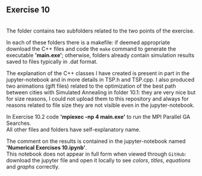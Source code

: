## Exercise 10

<br>
The folder contains two subfolders related to the two points of the exercise.<br>

In each of these folders there is a makefile: if deemed appropriate download the C++ files
and code the `make` command to generate the executable <strong>'main.exe'</strong>; otherwise,
folders already contain simulation results saved to files typically in .dat format. <br>

The explanation of the C++ classes I have created is present in part in the jupyter-notebook
and in more details in TSP.h and TSP.cpp. I also produced two animations (gift files) related to the optimization 
of the best path between cities with Simulated Annealing in folder 10.1: they are very nice but for size reasons,
I could not upload them to this repository and always for reasons related to file size they are not visible even in the jupyter-notebook. <br>

In Exercise 10.2 code **'mpiexec -np 4 main.exe'** to run the MPI Parallel GA Searches. <br>
All other files and folders have self-explanatory name. <br>

The comment on the results is contained in the jupyter-notebook named <strong>'Numerical Exercises 10.ipynb'</strong>.<br>
This notebook does not appear in full form when viewed through `GitHub`: download the jupyter file and
open it locally to see <em>colors</em>, <em>titles</em>, <em>equations</em> and <em>graphs</em> correctly.
